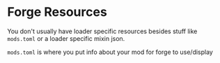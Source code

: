 # Forge Resources

You don't usually have loader specific resources besides stuff like `mods.toml` or a loader specific mixin json.

`mods.toml` is where you put info about your mod for forge to use/display